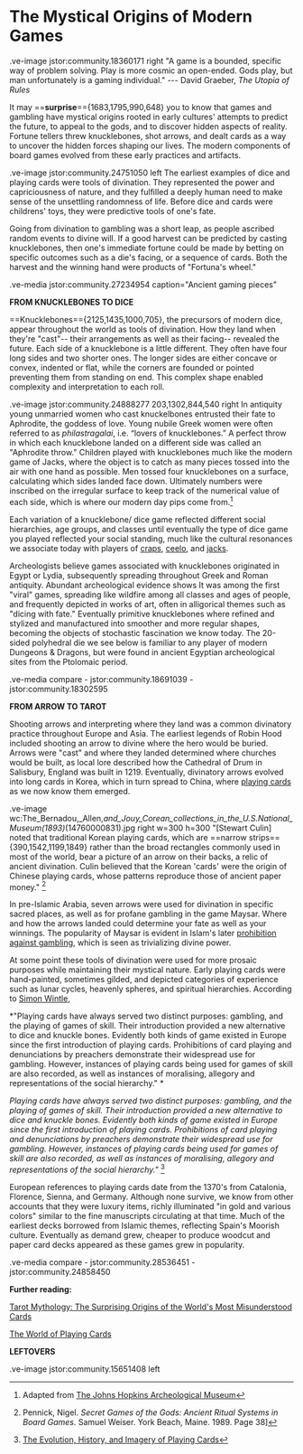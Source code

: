 # The Mystical Origins of Modern Games

.ve-image jstor:community.18360171 right 
"A game is a bounded, specific way of problem solving. Play is more cosmic an open-ended. Gods play, but man unfortunately is a gaming individual." --- David Graeber, *The Utopia of Rules*

It may ==**surprise**=={1683,1795,990,648} you to know that games and gambling have mystical origins rooted in early cultures' attempts to predict the future, to appeal to the gods, and to discover hidden aspects of reality. Fortune tellers threw knucklebones, shot arrows, and dealt cards as a way to uncover the hidden forces shaping our lives. The modern components of board games evolved from these early practices and artifacts. 

.ve-image jstor:community.24751050 left
The earliest examples of dice and playing cards were tools of divination. They represented the power and capriciousness of nature, and they fulfilled a deeply human need to make sense of the unsettling randomness of life. Before dice and cards were childrens' toys, they were predictive tools of one's fate. 

Going from divination to gambling was a short leap, as people ascribed random events to divine will. If a good harvest can be predicted by casting knucklebones, then one's immediate fortune could be made by betting on specific outcomes such as a die's facing, or a sequence of cards. Both the harvest and the winning hand were products of "Fortuna's wheel."


.ve-media jstor:community.27234954 caption="Ancient gaming pieces"

**FROM KNUCKLEBONES TO DICE**

==Knucklebones=={2125,1435,1000,705}, the precursors of modern dice, appear throughout the world as tools of divination. How they land when they're "cast"-- their arrangements as well as their facing-- revealed the future. Each side of a knucklebone is a little different. They often have four long sides and two shorter ones. The longer sides are either concave or convex, indented or flat, while the corners are founded or pointed preventing them from standing on end. This complex shape enabled complexity and interpretation to each roll. 

.ve-image jstor:community.24888277 203,1302,844,540 right
In antiquity young unmarried women who cast knuckelbones entrusted their fate to Aphrodite, the goddess of love. Young nubile Greek women were often referred to as *philastragalai*, i.e. “lovers of knucklebones.” A perfect throw in which each knucklebone landed on a different side was called an "Aphrodite throw." Children played with knucklebones much like the modern game of Jacks, where the object is to catch as many pieces tossed into the air with one hand as possible. Men tossed four knucklebones on a surface, calculating which sides landed face down. Ultimately numbers were inscribed on the irregular surface to keep track of the numerical value of each side, which is where our modern day pips come from.[^1] 

[^1]: Adapted from [The Johns Hopkins Archeological Museum](https://archaeologicalmuseum.jhu.edu/class-projects/archaeology-of-daily-life/childhood/knucklebones/) 

Each variation of a knucklebone/ dice game reflected different social hierarchies, age groups, and classes until eventually the type of dice game you played reflected your social standing, much like the cultural resonances we associate today with players of [craps](https://www.caesars.com/casino-gaming-blog/latest-posts/table-games/craps/learn-how-to-play-craps-for-beginners), [ceelo](https://www.youtube.com/watch?v=SudAzo5k240), and [jacks](https://thegeniusofplay.org/genius/play-ideas-tips/play-ideas/jacks-game.aspx).

Archeologists believe games associated with knucklebones originated in Egypt or Lydia, subsequently spreading throughout Greek and Roman antiquity. Abundant archeological evidence shows It was among the first "viral" games, spreading like wildfire among all classes and ages of people, and frequently depicted in works of art, often in alligorical themes such as "dicing with fate." Eventually primitive knucklebones where refined and stylized and manufactured into smoother and more regular shapes, becoming the objects of stochastic fascination we know today. The 20-sided polyhedral die we see below is familiar to any player of modern Dungeons & Dragons, but were found in ancient Egyptian archeological sites from the Ptolomaic period. 

.ve-media compare
    - jstor:community.18691039
    - jstor:community.18302595


**FROM ARROW TO TAROT**

Shooting arrows and interpreting where they land was a common divinatory practice throughout Europe and Asia. The earliest legends of Robin Hood included shooting an arrow to divine where the hero would be buried. Arrows were "cast" and where they landed determined where churches would be built, as local lore described how the Cathedral of Drum in Salisbury, England was built in 1219. Eventually, divinatory arrows evolved into long cards in Korea, which in turn spread to China, where [playing cards](https://www.wopc.co.uk/china/) as we now know them emerged.

.ve-image wc:The_Bernadou,_Allen,_and_Jouy_Corean_collections_in_the_U.S._National_Museum_(1893)_(14760000831).jpg right w=300 h=300 
"[Stewart Culin] noted that traditional Korean playing cards, which are ==narrow strips=={390,1542,1199,1849} rather than the broad rectangles commonly used in most of the world, bear a picture of an arrow on their backs, a relic of ancient divination. Culin believed that the Korean 'cards' were the origin of Chinese playing cards, whose patterns reproduce those of ancient paper money." [^2]
[^2]: Pennick, Nigel. *Secret Games of the Gods: Ancient Ritual Systems in Board Games.* Samuel Weiser. York Beach, Maine. 1989. Page 38]

In pre-Islamic Arabia, seven arrows were used for divination in specific sacred places, as well as for profane gambling in the game Maysar. Where and how the arrows landed could determine your fate as well as your winnings. The popularity of Maysar is evident in Islam's later [prohibition against gambling](https://aims.education/maysir-and-games-of-chances-in-islam/), which is seen as trivializing divine power.

At some point these tools of divination were used for more prosaic purposes while maintaining their mystical nature. Early playing cards were hand-painted, sometimes gilded, and depicted categories of experience such as lunar cycles, heavenly spheres, and spiritual hierarchies. According to [Simon Wintle](https://www.collectorsweekly.com/articles/guest-column-the-evolution-history-and-imagery-of-playing-cards/), 

*"Playing cards have always served two distinct purposes: gambling, and the playing of games of skill. Their introduction provided a new alternative to dice and knuckle bones. Evidently both kinds of game existed in Europe since the first introduction of playing cards. Prohibitions of card playing and denunciations by preachers demonstrate their widespread use for gambling. However, instances of playing cards being used for games of skill are also recorded, as well as instances of moralising, allegory and representations of the social hierarchy." *

*Playing cards have always served two distinct purposes: gambling, and the playing of games of skill. Their introduction provided a new alternative to dice and knuckle bones. Evidently both kinds of game existed in Europe since the first introduction of playing cards. Prohibitions of card playing and denunciations by preachers demonstrate their widespread use for gambling. However, instances of playing cards being used for games of skill are also recorded, as well as instances of moralising, allegory and representations of the social hierarchy."* [^3] 
[^3]: [The Evolution, History, and Imagery of Playing Cards](https://www.collectorsweekly.com/articles/guest-column-the-evolution-history-and-imagery-of-playing-cards/)

European references to playing cards date from the 1370's from Catalonia, Florence, Sienna, and Germany. Although none survive, we know from other accounts that they were luxury items, richly illuminated "in gold and various colors" similar to the fine manuscripts circulating at that time. Much of the earliest decks borrowed from Islamic themes, reflecting Spain's Moorish culture. Eventually as demand grew, cheaper to produce woodcut and paper card decks appeared as these games grew in popularity. 

.ve-media compare
    - jstor:community.28536451
    - jstor:community.24858450



**Further reading:**

[Tarot Mythology: The Surprising Origins of the World's Most Misunderstood Cards](https://www.collectorsweekly.com/articles/the-surprising-origins-of-tarot-most-misunderstood-cards/)

[The World of Playing Cards](https://www.wopc.co.uk/)



**LEFTOVERS**

.ve-image jstor:community.15651408 left